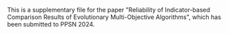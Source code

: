 This is a supplementary file for the paper "Reliability of Indicator-based Comparison Results of Evolutionary Multi-Objective Algorithms", which has been submitted to PPSN 2024.  
